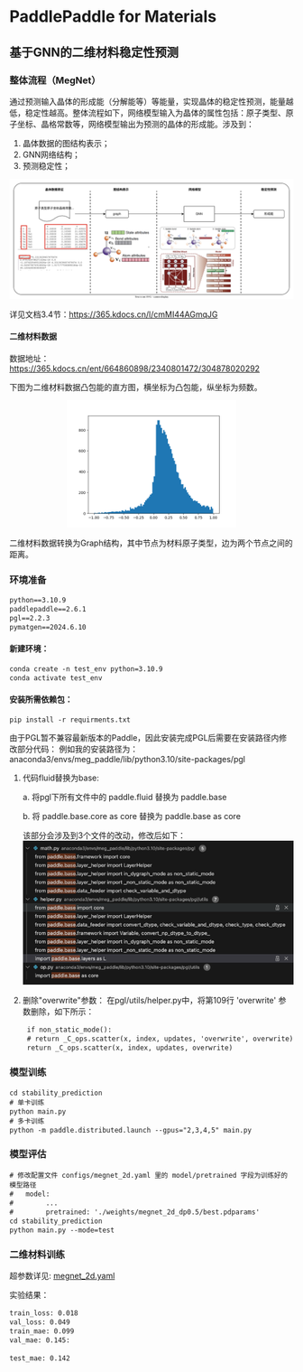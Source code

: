 # PaddlePaddle for Materials


## 基于GNN的二维材料稳定性预测

### 整体流程（MegNet）

通过预测输入晶体的形成能（分解能等）等能量，实现晶体的稳定性预测，能量越低，稳定性越高。整体流程如下，网络模型输入为晶体的属性包括：原子类型、原子坐标、晶格常数等，网络模型输出为预测的晶体的形成能。涉及到：
1. 晶体数据的图结构表示；
2. GNN网络结构；
3. 预测稳定性；

<div align="center">
    <img src="docs/flow.svg" width="900">
</div>

详见文档3.4节：https://365.kdocs.cn/l/cmMI44AGmqJG

#### 二维材料数据

数据地址：https://365.kdocs.cn/ent/664860898/2340801472/304878020292

下图为二维材料数据凸包能的直方图，横坐标为凸包能，纵坐标为频数。
<div align="center">
    <img src="docs/hist_2d.png" width="300">
</div>

二维材料数据转换为Graph结构，其中节点为材料原子类型，边为两个节点之间的距离。



### 环境准备
    python==3.10.9
    paddlepaddle==2.6.1
    pgl==2.2.3
    pymatgen==2024.6.10

#### 新建环境：
    conda create -n test_env python=3.10.9
    conda activate test_env

#### 安装所需依赖包：
    pip install -r requirments.txt


由于PGL暂不兼容最新版本的Paddle，因此安装完成PGL后需要在安装路径内修改部分代码：
例如我的安装路径为：anaconda3/envs/meg_paddle/lib/python3.10/site-packages/pgl

1. 代码fluid替换为base:

    a. 将pgl下所有文件中的 paddle.fluid 替换为 paddle.base

    b. 将 paddle.base.core as core 替换为 paddle.base as core

    该部分会涉及到3个文件的改动，修改后如下：
    ![](docs/modify1.png)

2. 删除"overwrite"参数：
    在pgl/utils/helper.py中，将第109行 'overwrite' 参数删除，如下所示：

        if non_static_mode():
        # return _C_ops.scatter(x, index, updates, 'overwrite', overwrite)
        return _C_ops.scatter(x, index, updates, overwrite)


### 模型训练

    cd stability_prediction
    # 单卡训练
    python main.py
    # 多卡训练
    python -m paddle.distributed.launch --gpus="2,3,4,5" main.py

### 模型评估

    # 修改配置文件 configs/megnet_2d.yaml 里的 model/pretrained 字段为训练好的模型路径
    #   model:
    #        ...
    #        pretrained: './weights/megnet_2d_dp0.5/best.pdparams'
    cd stability_prediction
    python main.py --mode=test



### 二维材料训练
超参数详见: [megnet_2d.yaml](configs/megnet_2d.yaml)

实验结果：

    train_loss: 0.018
    val_loss: 0.049
    train_mae: 0.099
    val_mae: 0.145:

    test_mae: 0.142
